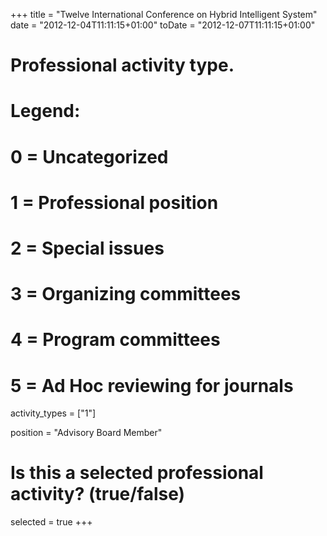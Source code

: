 +++
title = "Twelve International Conference on Hybrid Intelligent System"
date = "2012-12-04T11:11:15+01:00"
toDate = "2012-12-07T11:11:15+01:00"

# Professional activity type.
# Legend:
# 0 = Uncategorized
# 1 = Professional position
# 2 = Special issues
# 3 = Organizing committees
# 4 = Program committees
# 5 = Ad Hoc reviewing for journals
activity_types = ["1"]

position = "Advisory Board Member"

# Is this a selected professional activity? (true/false)
selected = true
+++
